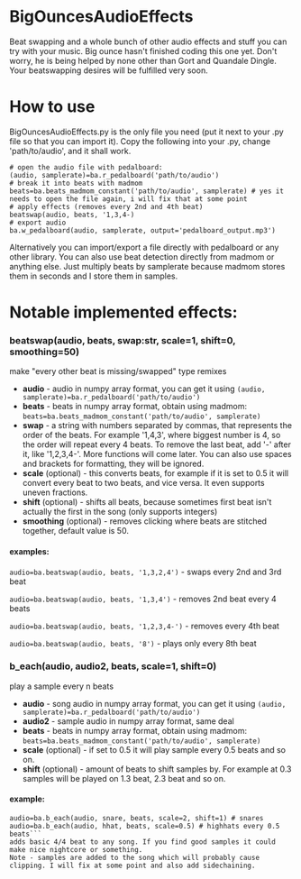 # BigOuncesAudioEffects
Beat swapping and a whole bunch of other audio effects and stuff you can try with your music. Big ounce hasn't finished coding this one yet. Don't worry, he is being helped by none other than Gort and Quandale Dingle. Your beatswapping desires will be fulfilled very soon.

# How to use
BigOuncesAudioEffects.py is the only file you need (put it next to your .py file so that you can import it). Copy the following into your .py, change 'path/to/audio', and it shall work.
```import BigOuncesAudioEffects as ba
# open the audio file with pedalboard:
(audio, samplerate)=ba.r_pedalboard('path/to/audio')
# break it into beats with madmom
beats=ba.beats_madmom_constant('path/to/audio', samplerate) # yes it needs to open the file again, i will fix that at some point
# apply effects (removes every 2nd and 4th beat)
beatswap(audio, beats, '1,3,4-)
# export audio
ba.w_pedalboard(audio, samplerate, output='pedalboard_output.mp3')
```
Alternatively you can import/export a file directly with pedalboard or any other library. You can also use beat detection directly from madmom or anything else. Just multiply beats by samplerate because madmom stores them in seconds and I store them in samples.

# Notable implemented effects:
### beatswap(audio, beats, swap:str,  scale=1, shift=0, smoothing=50)
make "every other beat is missing/swapped" type remixes
- **audio** - audio in numpy array format, you can get it using `(audio, samplerate)=ba.r_pedalboard('path/to/audio')`
- **beats** - beats in numpy array format, obtain using madmom: `beats=ba.beats_madmom_constant('path/to/audio', samplerate)`
- **swap** - a string with numbers separated by commas, that represents the order of the beats. For example '1,4,3', where biggest number is 4, so the order will repeat every 4 beats. To remove the last beat, add '-' after it, like '1,2,3,4-'. More functions will come later. You can also use spaces and brackets for formatting, they will be ignored.
- **scale** (optional) - this converts beats, for example if it is set to 0.5 it will convert every beat to two beats, and vice versa. It even supports uneven fractions.
- **shift** (optional) - shifts all beats, because sometimes first beat isn't actually the first in the song (only supports integers)
- **smoothing** (optional) - removes clicking where beats are stitched together, default value is 50.
#### examples:
`audio=ba.beatswap(audio, beats, '1,3,2,4')` - swaps every 2nd and 3rd beat

`audio=ba.beatswap(audio, beats, '1,3,4')` - removes 2nd beat every 4 beats

`audio=ba.beatswap(audio, beats, '1,2,3,4-')` - removes every 4th beat

`audio=ba.beatswap(audio, beats, '8')` - plays only every 8th beat

### b_each(audio, audio2, beats, scale=1, shift=0)
play a sample every n beats
- **audio** - song audio in numpy array format, you can get it using `(audio, samplerate)=ba.r_pedalboard('path/to/audio')`
- **audio2** - sample audio in numpy array format, same deal
- **beats** - beats in numpy array format, obtain using madmom: `beats=ba.beats_madmom_constant('path/to/audio', samplerate)`
- **scale** (optional) - if set to 0.5 it will play sample every 0.5 beats and so on.
- **shift** (optional) - amount of beats to shift samples by. For example at 0.3 samples will be played on 1.3 beat, 2.3 beat and so on.
#### example:
```audio=ba.b_each(audio, kick, beats) # kick plays every beat
audio=ba.b_each(audio, snare, beats, scale=2, shift=1) # snares 
audio=ba.b_each(audio, hhat, beats, scale=0.5) # highhats every 0.5 beats```
adds basic 4/4 beat to any song. If you find good samples it could make nice nightcore or something.
Note - samples are added to the song which will probably cause clipping. I will fix at some point and also add sidechaining.
